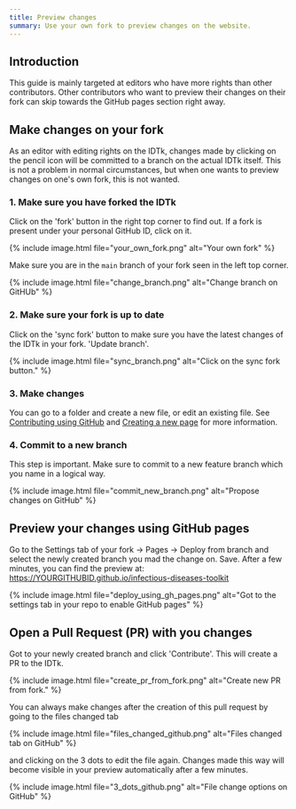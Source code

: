 ```yaml
---
title: Preview changes
summary: Use your own fork to preview changes on the website.
---
```


## Introduction

This guide is mainly targeted at editors who have more rights than other contributors. Other contributors who want to preview their changes on their fork can skip towards the GitHub pages section right away.


## Make changes on your fork

As an editor with editing rights on the IDTk, changes made by clicking on the pencil icon will be committed to a branch on the actual IDTk itself. This is not a problem in normal circumstances, but when one wants to preview changes on one's own fork, this is not wanted.

### 1. Make sure you have forked the IDTk

Click on the 'fork' button in the right top corner to find out. If a fork is present under your personal GitHub ID, click on it. 

{% include image.html file="your_own_fork.png" alt="Your own fork" %}


Make sure you are in the `main` branch of your fork seen in the left top corner.

{% include image.html file="change_branch.png" alt="Change branch on GitHUb" %}


### 2. Make sure your fork is up to date

Click on the 'sync fork' button to make sure you have the latest changes of the IDTk in your fork. 'Update branch'.

{% include image.html file="sync_branch.png" alt="Click on the sync fork button." %}


### 3. Make changes

You can go to a folder and create a new file, or edit an existing file. See [Contributing using GitHub](/contribute/github-way) and [Creating a new page](/contribute/editorial-board-guide#create-a-new-page) for more information.

### 4. Commit to a new branch

This step is important. Make sure to commit to a new feature branch which you name in a logical way. 

{% include image.html file="commit_new_branch.png" alt="Propose changes on GitHub" %}


## Preview your changes using GitHub pages

Go to the Settings tab of your fork -> Pages -> Deploy from branch and select the newly created branch you mad the change on. Save.
After a few minutes, you can find the preview at: <https://YOURGITHUBID.github.io/infectious-diseases-toolkit>

{% include image.html file="deploy_using_gh_pages.png" alt="Got to the settings tab in your repo to enable GitHub pages" %}


## Open a Pull Request (PR) with you changes

Got to your newly created branch and click 'Contribute'. This will create a PR to the IDTk.

{% include image.html file="create_pr_from_fork.png" alt="Create new PR from fork." %}

You can always make changes after the creation of this pull request by going to the files changed tab 

{% include image.html file="files_changed_github.png" alt="Files changed tab on GitHub" %}

and clicking on the 3 dots to edit the file again. Changes made this way will become visible in your preview automatically after a few minutes.

{% include image.html file="3_dots_github.png" alt="File change options on GitHub" %}
